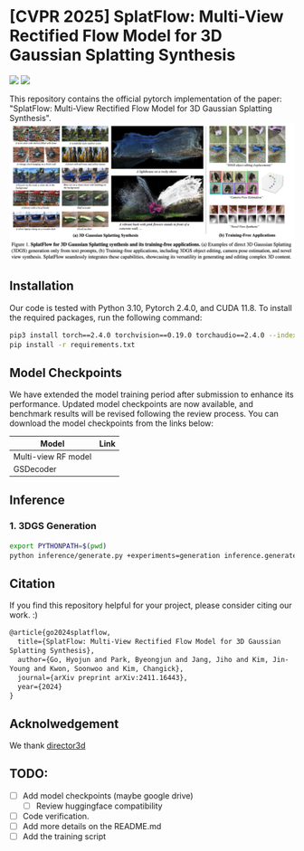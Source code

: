 # [CVPR 2025] SplatFlow: Multi-View Rectified Flow Model for 3D Gaussian Splatting Synthesis


<a href="https://arxiv.org/abs/2411.16443"><img src="https://img.shields.io/badge/arXiv-2411.16443-b31b1b.svg"></a>
<a href="https://gohyojun15.github.io/SplatFlow/"><img src="https://img.shields.io/badge/Project%20Page-online-brightgreen"></a>
<!-- <a href="https://huggingface.co/spaces/byeongjun-park/HarmonyView"><img src="https://img.shields.io/badge/Live%20Demo-online-brightgreen"></a> -->

This repository contains the official pytorch implementation of the paper: "SplatFlow: Multi-View Rectified Flow Model for 3D Gaussian Splatting Synthesis". 
![teaser](asset/teasure_figure.png)


## Installation
Our code is tested with Python 3.10, Pytorch 2.4.0, and CUDA 11.8. To install the required packages, run the following command:
```bash
pip3 install torch==2.4.0 torchvision==0.19.0 torchaudio==2.4.0 --index-url https://download.pytorch.org/whl/cu118
pip install -r requirements.txt
```

## Model Checkpoints
We have extended the model training period after submission to enhance its performance. Updated model checkpoints are now available, and benchmark results will be revised following the review process. You can download the model checkpoints from the links below:

| Model               | Link |
| ------------------- | ---- |
| Multi-view RF model |      |
| GSDecoder           |      |

## Inference
### 1. 3DGS Generation

```bash
export PYTHONPATH=$(pwd)
python inference/generate.py +experiments=generation inference.generate.prompt="Your prompt here"
```


## Citation
If you find this repository helpful for your project, please consider citing our work. :)
```
@article{go2024splatflow,
  title={SplatFlow: Multi-View Rectified Flow Model for 3D Gaussian Splatting Synthesis},
  author={Go, Hyojun and Park, Byeongjun and Jang, Jiho and Kim, Jin-Young and Kwon, Soonwoo and Kim, Changick},
  journal={arXiv preprint arXiv:2411.16443},
  year={2024}
}
```

## Acknolwedgement
We thank [director3d](https://github.com/imlixinyang/Director3D)


## TODO:
- [ ] Add model checkpoints (maybe google drive)
  - [ ] Review huggingface compatibility 
- [ ] Code verification.
- [ ] Add more details on the README.md
- [ ] Add the training script